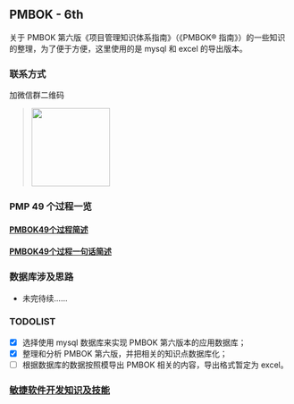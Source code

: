 ## PMBOK - 6th

关于 PMBOK 第六版《项目管理知识体系指南》（《PMBOK® 指南》）的一些知识的整理，为了便于方便，这里使用的是 mysql 和 excel 的导出版本。

### 联系方式
加微信群二维码
> <img src="/pics/README/001-磐石如丝微信二维码.png" width="140" height="140" align=center></img>

### PMP 49 个过程一览

#### [PMBOK49个过程简述](/PMBOK49个过程简述.md)

#### [PMBOK49个过程一句话简述](/PMBOK49个过程一句话简述.html)

### 数据库涉及思路

- 未完待续……

### TODOLIST
- [X] 选择使用 mysql 数据库来实现 PMBOK 第六版本的应用数据库；
- [X] 整理和分析 PMBOK 第六版，并把相关的知识点数据库化；
- [ ] 根据数据库的数据按照模导出 PMBOK 相关的内容，导出格式暂定为 excel。

### [敏捷软件开发知识及技能](https://github.com/panshipmp/scrum)
